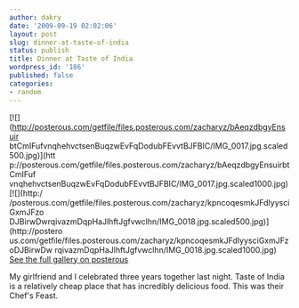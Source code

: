 ```yaml
---
author: dakry
date: '2009-09-19 02:02:06'
layout: post
slug: dinner-at-taste-of-india
status: publish
title: Dinner at Taste of India
wordpress_id: '186'
published: false
categories:
- random
---
```


[![](http://posterous.com/getfile/files.posterous.com/zacharyz/bAeqzdbgyEnsuir
btCmIFufvnqhehvctsenBuqzwEvFqDodubFEvvtBJFBIC/IMG_0017.jpg.scaled500.jpg)](htt
p://posterous.com/getfile/files.posterous.com/zacharyz/bAeqzdbgyEnsuirbtCmIFuf
vnqhehvctsenBuqzwEvFqDodubFEvvtBJFBIC/IMG_0017.jpg.scaled1000.jpg) [![](http:/
/posterous.com/getfile/files.posterous.com/zacharyz/kpncoqesmkJFdIyysciGxmJFzo
DJBirwDwrqivazmDqpHaJlhftJgfvwclhn/IMG_0018.jpg.scaled500.jpg)](http://postero
us.com/getfile/files.posterous.com/zacharyz/kpncoqesmkJFdIyysciGxmJFzoDJBirwDw
rqivazmDqpHaJlhftJgfvwclhn/IMG_0018.jpg.scaled1000.jpg) [See the full gallery
on posterous](http://blog.zadell.com/dinner-a-taste-of-india)

My girlfriend and I celebrated three years together last night. Taste of India
is a relatively cheap place that has incredibly delicious food. This was their
Chef's Feast.

